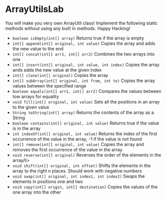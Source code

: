 # ArrayUtilsLab

You will make you very own ArrayUtil class! Implement the following static methods without using any built in methods. Happy Hacking!

<ul>
  <li><code>boolean isEmpty(int[] array)</code> Returns true if the array is empty</li>
  <li><code>int[] append(int[] original, int value)</code> Copies the array and adds the new value to the end</li>
  <li><code>int[] concat(int[] arr1, int[] arr2)</code> Combines the two arrays into one</li>
  <li><code>int[] insert(int[] original, int value, int index)</code> Copies the array ands adds the new value at the given index</li>
  <li><code>int[] clone(int[] original)</code> Copies the array</li>
  <li><code>int[] subArray(int[] original, int from, int to)</code> Copies the array values between the specified range</li>
  <li><code>boolean equals(int[] arr1, int[] arr2)</code> Compares the values between tow arrays for equality</li>
  <li><code>void fill(int[] original, int value)</code> Sets all the positions in an array to the given value</li>
  <li><code>String toString(int[] array)</code> Returns the contents of the array as a String</li>
  <li><code>boolean contains(int[] original, int value)</code> Returns true if the value is in the array</li>
  <li><code>int indexOf(int[] original, int value)</code> Returns the index of the first occurrence of the value in the array, -1 if the value is not found</li>
  <li><code>int[] remove(int[] original, int value)</code> Copies the array and removes the first occurrence of the value in the array</li>
  <li><code>void reverse(int[] original)</code> Reverses the order of the elements in the array/li>
  <li><code>void shift(int[] original, int offset)</code> Shifts the elements in the array to the right n places. Should work with negative numbers </li>
  <li><code>void swap(int[] original, int index1, int index2)</code> Swaps the elements in positions one and two</li>
  <li><code>void copy(int[] origin, int[] destination)</code> Copies the values of the one array into the other</li>
</ul>
